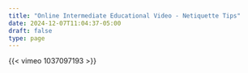 ```yaml
---
title: "Online Intermediate Educational Video - Netiquette Tips"
date: 2024-12-07T11:04:37-05:00
draft: false
type: page
---
```


{{< vimeo 1037097193 >}}